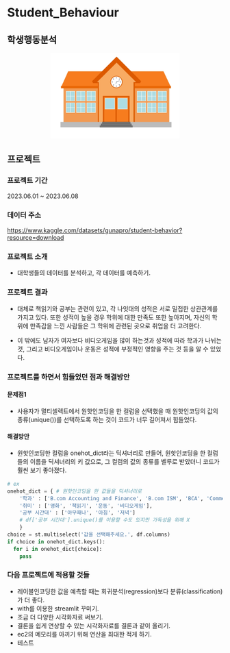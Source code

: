 # Student_Behaviour
## 학생행동분석

<center>
  <img
    src="data/img.jpg"
    width="300"
    height="200"
  />
</center>

## 프로젝트
### 프로젝트 기간
2023.06.01 ~ 2023.06.08

### 데이터 주소
https://www.kaggle.com/datasets/gunapro/student-behavior?resource=download

### 프로젝트 소개
- 대학생들의 데이터를 분석하고, 각 데이터를 예측하기.

### 프로젝트 결과
- 대체로 책읽기와 공부는 관련이 있고, 각 나잇대의 성적은 서로 밀접한 상관관계를 가지고 있다.
또한 성적이 높을 경우 학위에 대한 만족도 또한 높아지며,
자신의 학위에 만족감을 느낀 사람들은 그 학위에 관련된 곳으로 취업을 더 고려한다.

- 이 밖에도 남자가 여자보다 비디오게임을 많이 하는것과
성적에 따라 학과가 나뉘는 것,
그리고 비디오게임이나 운동은 성적에 부정적인 영향을 주는 것 등을 알 수 있었다.

### 프로젝트를 하면서 힘들었던 점과 해결방안
#### 문제점1
- 사용자가 멀티셀렉트에서 원핫인코딩을 한 컬럼을 선택했을 때 원핫인코딩의 값의 종류(unique())를 선택하도록 하는 것이 코드가 너무 길어져서 힘들었다.
#### 해결방안
- 원핫인코딩한 컬럼을 onehot_dict라는 딕셔너리로 만들어, 원핫인코딩을 한 컬럼들의 이름을 딕셔너리의 키 값으로, 그 컬럼의 값의 종류를 벨루로 받았더니  코드가 훨씬 보기 좋아졌다.
```python
# ex
onehot_dict = { # 원핫인코딩을 한 값들을 딕셔너리로
    '학과' : ['B.com Accounting and Finance', 'B.com ISM', 'BCA', 'Commerce'],
    '취미' : ['영화', '책읽기', '운동', '비디오게임'],
    '공부 시간대' : ['아무때나', '아침', '저녁']
    # df['공부 시간대'].unique()를 이용할 수도 있지만 가독성을 위해 X
    }
choice = st.multiselect('값을 선택해주세요.', df.columns)
if choice in onehot_dict.keys():
  for i in onehot_dict[choice]:
    pass
```
### 다음 프로젝트에 적용할 것들
- 레이블인코딩한 값을 예측할 때는 회귀분석(regression)보다 분류(classification)가 더 좋다.
- with를 이용한 streamlit 꾸미기.
- 조금 더 다양한 시각화자료 써보기.
- 결론을 쉽게 연상할 수 있는 시각화자료를 결론과 같이 올리기.
- ec2의 메모리를 아끼기 위해 연산을 최대한 적게 하기.
- 테스트
